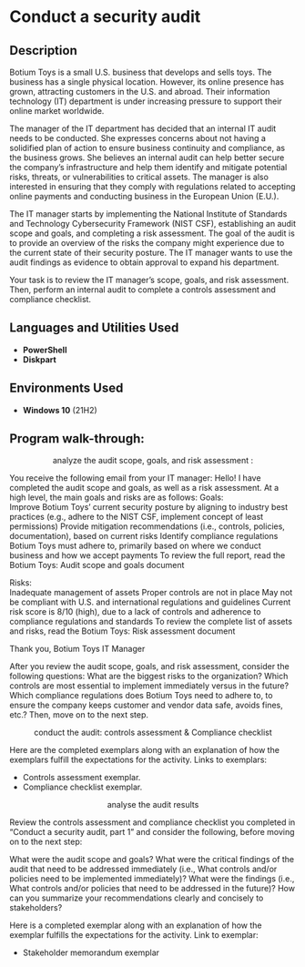 <h1> Conduct a security audit </h1>

<h2>Description</h2>
Botium Toys is a small U.S. business that develops and sells toys. The business has a single physical location. However, its online presence has grown, attracting customers in the U.S. and abroad. Their information technology (IT) department is under increasing pressure to support their online market worldwide. 

The manager of the IT department has decided that an internal IT audit needs to be conducted. She expresses concerns about not having a solidified plan of action to ensure business continuity and compliance, as the business grows. She believes an internal audit can help better secure the company’s infrastructure and help them identify and mitigate potential risks, threats, or vulnerabilities to critical assets. The manager is also interested in ensuring that they comply with regulations related to accepting online payments and conducting business in the European Union (E.U.).   

The IT manager starts by implementing the National Institute of Standards and Technology Cybersecurity Framework (NIST CSF), establishing an audit scope and goals, and completing a risk assessment. The goal of the audit is to provide an overview of the risks the company might experience due to the current state of their security posture. The IT manager wants to use the audit findings as evidence to obtain approval to expand his department. 

Your task is to review the IT manager’s scope, goals, and risk assessment. Then, perform an internal audit to complete a controls assessment and compliance checklist.
<br />

<h2>Languages and Utilities Used</h2>

- <b>PowerShell</b> 
- <b>Diskpart</b>

<h2>Environments Used </h2>

- <b>Windows 10</b> (21H2)

<h2>Program walk-through:</h2>
<p align="center">
analyze the audit scope, goals, and risk assessment : <br/>
  
You receive the following email from your IT manager:
Hello!
I have completed the audit scope and goals, as well as a risk assessment. At a high level, the main goals and risks are as follows:
Goals: <br />
Improve Botium Toys’ current security posture by aligning to industry best practices (e.g., adhere to the NIST CSF, implement concept of least permissions)
Provide mitigation recommendations (i.e., controls, policies, documentation), based on current risks
Identify compliance regulations Botium Toys must adhere to, primarily based on where we conduct business and how we accept payments
To review the full report, read the Botium Toys: Audit scope and goals document

Risks: <br />
Inadequate management of assets
Proper controls are not in place
May not be compliant with U.S. and international regulations and guidelines
Current risk score is 8/10 (high), due to a lack of controls and adherence to compliance regulations and standards
To review the complete list of assets and risks, read the Botium Toys: Risk assessment document 

Thank you,
Botium Toys IT Manager

After you review the audit scope, goals, and risk assessment, consider the following questions:
What are the biggest risks to the organization?
Which controls are most essential to implement immediately versus in the future?
Which compliance regulations does Botium Toys need to adhere to, to ensure the company keeps customer and vendor data safe, avoids fines, etc.?
Then, move on to the next step. 

<p align="center">
conduct the audit: controls assessment & Compliance checklist <br/>
  
Here are the completed exemplars along with an explanation of how the exemplars fulfill the expectations for the activity.
Links to exemplars: 

- Controls assessment exemplar.
- Compliance checklist exemplar.

<p align="center">
analyse the audit results <br/>
 
Review the controls assessment and compliance checklist you completed in “Conduct a security audit, part 1” and consider the following, before moving on to the next step:

What were the audit scope and goals? 
What were the critical findings of the audit that need to be addressed immediately (i.e., What controls and/or policies need to be implemented immediately)?
What were the findings (i.e., What controls and/or policies that need to be addressed in the future)?
How can you summarize your recommendations clearly and concisely to stakeholders?

Here is a completed exemplar along with an explanation of how the exemplar fulfills the expectations for the activity.
Link to exemplar: 
- Stakeholder memorandum exemplar

<!--
 ```diff
- text in red
+ text in green
! text in orange
# text in gray
@@ text in purple (and bold)@@
```
--!>
